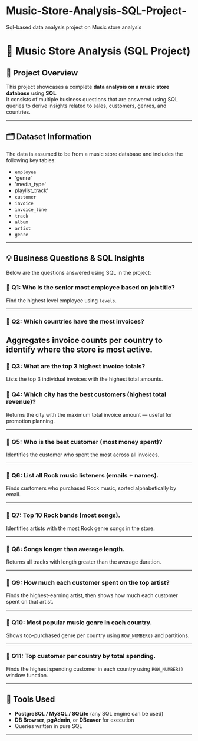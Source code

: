 # Music-Store-Analysis-SQL-Project-
Sql-based data analysis project on Music store analysis
# 🎵 Music Store Analysis (SQL Project)

## 📌 Project Overview

This project showcases a complete **data analysis on a music store database** using **SQL**.  
It consists of multiple business questions that are answered using SQL queries to derive insights related to sales, customers, genres, and countries.

---

## 🗂️ Dataset Information

The data is assumed to be from a music store database and includes the following key tables:

-
  `employee`
- 'genre'
- 'media_type'
- playlist_track'
- `customer`
- `invoice`
- `invoice_line`
- `track`
- `album`
- `artist`
- `genre`

---

## 💡 Business Questions & SQL Insights

Below are the questions answered using SQL in the project:

### 🔹 Q1: Who is the senior most employee based on job title?
Find the highest level employee using `levels`.

---

### 🔹 Q2: Which countries have the most invoices?
Aggregates invoice counts per country to identify where the store is most active.
---

### 🔹 Q3: What are the top 3 highest invoice totals?
Lists the top 3 individual invoices with the highest total amounts.

### 🔹 Q4: Which city has the best customers (highest total revenue)?
Returns the city with the maximum total invoice amount — useful for promotion planning.

---

### 🔹 Q5: Who is the best customer (most money spent)?
Identifies the customer who spent the most across all invoices.

---

### 🔹 Q6: List all Rock music listeners (emails + names).
Finds customers who purchased Rock music, sorted alphabetically by email.

---

### 🔹 Q7: Top 10 Rock bands (most songs).
Identifies artists with the most Rock genre songs in the store.

---

### 🔹 Q8: Songs longer than average length.
Returns all tracks with length greater than the average duration.

---

### 🔹 Q9: How much each customer spent on the top artist?
Finds the highest-earning artist, then shows how much each customer spent on that artist.

---

### 🔹 Q10: Most popular music genre in each country.
Shows top-purchased genre per country using `ROW_NUMBER()` and partitions.

---

### 🔹 Q11: Top customer per country by total spending.
Finds the highest spending customer in each country using `ROW_NUMBER()` window function.

---

## 🧰 Tools Used

- **PostgreSQL / MySQL / SQLite** (any SQL engine can be used)
- **DB Browser**, **pgAdmin**, or **DBeaver** for execution
- Queries written in pure SQL

---


